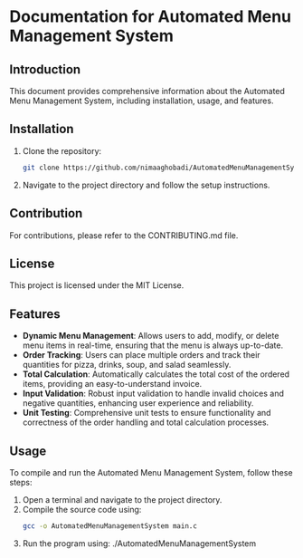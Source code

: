 # Documentation for Automated Menu Management System

## Introduction
This document provides comprehensive information about the Automated Menu Management System, including installation, usage, and features.

## Installation
1. Clone the repository:
   ```bash
   git clone https://github.com/nimaaghobadi/AutomatedMenuManagementSystem.git

2. Navigate to the project directory and follow the setup instructions.

## Contribution
For contributions, please refer to the CONTRIBUTING.md file.

## License
This project is licensed under the MIT License.

## Features
- **Dynamic Menu Management**: Allows users to add, modify, or delete menu items in real-time, ensuring that the menu is always up-to-date.
- **Order Tracking**: Users can place multiple orders and track their quantities for pizza, drinks, soup, and salad seamlessly.
- **Total Calculation**: Automatically calculates the total cost of the ordered items, providing an easy-to-understand invoice.
- **Input Validation**: Robust input validation to handle invalid choices and negative quantities, enhancing user experience and reliability.
- **Unit Testing**: Comprehensive unit tests to ensure functionality and correctness of the order handling and total calculation processes.

## Usage
To compile and run the Automated Menu Management System, follow these steps:
1. Open a terminal and navigate to the project directory.
2. Compile the source code using:
   ```bash
   gcc -o AutomatedMenuManagementSystem main.c
 3. Run the program using:
./AutomatedMenuManagementSystem
